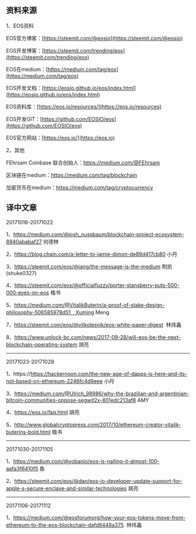 资料来源
-------------------------------
1、EOS资料

EOS官方博客：[https://steemit.com/@eosio](https://steemit.com/@eosio)    

EOS开发博客：[https://steemit.com/trending/eos](https://steemit.com/trending/eos)

EOS在medium：[https://medium.com/tag/eos](https://medium.com/tag/eos)

EOS开发文档：[https://eosio.github.io/eos/index.html](https://eosio.github.io/eos/index.html)

EOS资料库：[https://eos.io/resources/](https://eos.io/resources)

EOS开发GIT：[https://github.com/EOSIO/eos](https://github.com/EOSIO/eos)

EOS官方网站：[https://eos.io/](https://eos.io)

2、其他

FEhrsam Coinbase 联合创始人：https://medium.com/@FEhrsam

区块链在medium：https://medium.com/tag/blockchain

加密货币在medium：https://medium.com/tag/cryptocurrency

译中文章
-------------------------------
20171016-20171022

1、https://medium.com/@josh_nussbaum/blockchain-project-ecosystem-8940ababaf27 何德林

2、https://blog.chain.com/a-letter-to-jamie-dimon-de89d417cb80 小丹

3、https://steemit.com/eos/@iang/the-message-is-the-medium 荆凯(shuke0327)

4、https://steemit.com/eos/@officialfuzzy/porter-stansberry-puts-500-000-eyes-on-eos 楷书

5、https://medium.com/@VitalikButerin/a-proof-of-stake-design-philosophy-506585978d51　Xuming Meng

7、https://steemit.com/eos/@vitkolesnik/eos-white-paper-digest  林炜鑫

8、https://www.unlock-bc.com/news/2017-09-28/will-eos-be-the-next-blockchain-operating-system 胡亮


-------------------------------
20171023-20171029

1、https://https://hackernoon.com/the-new-age-of-dapps-is-here-and-its-not-based-on-ethereum-2246fc4d9eee 小丹

3、https://medium.com/@Ulrich_98986/why-the-brazilian-and-argentinian-bitcoin-communities-oppose-segwit2x-801edc213af8 AMY

4、https://eos.io/faq.html 胡亮

5、http://www.globalcryptopress.com/2017/10/ethereum-creator-vitalik-buterins-bold.html 楷书

-------------------------------
20171030-20171105

1、https://medium.com/@yobanjo/eos-is-nailing-it-almost-100-aafa3f6410f5 鱼

2、https://steemit.com/eos/@dan/eos-io-developer-update-support-for-apple-s-secure-enclave-and-similar-technologies 胡亮

-------------------------------
20171106-20171112

1、https://medium.com/@eosforumorg/how-your-eos-tokens-move-from-ethereum-to-the-eos-blockchain-dafd8448a375  林炜鑫

